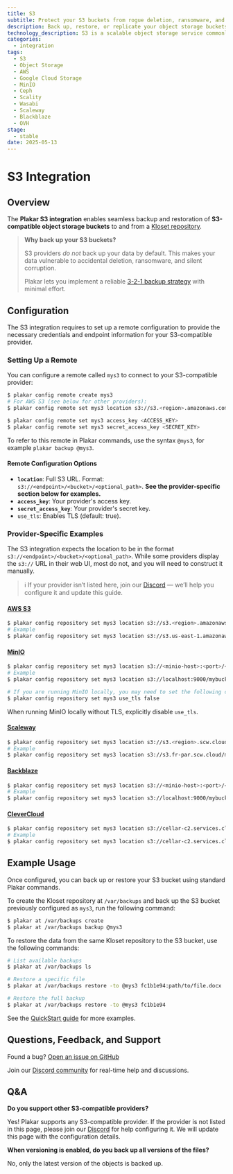```yaml
---
title: S3
subtitle: Protect your S3 buckets from rogue deletion, ransomware, and silent corruption.
description: Back up, restore, or replicate your object storage buckets from any S3-compatible service.
technology_description: S3 is a scalable object storage service commonly used for data archiving, backup, analytics, and cloud-native applications. It is accessible via a RESTful API and widely supported across public cloud providers and self-hosted solutions.
categories: 
  - integration
tags:
  - S3
  - Object Storage
  - AWS
  - Google Cloud Storage
  - MinIO
  - Ceph
  - Scality
  - Wasabi
  - Scaleway
  - Blackblaze
  - OVH
stage:
  - stable
date: 2025-05-13
---
```


# S3 Integration

## Overview

The **Plakar S3 integration** enables seamless backup and restoration of **S3-compatible object storage buckets** to and from a [Kloset repository](http://localhost:1313/posts/2025-04-29/kloset-the-immutable-data-store/).

> **Why back up your S3 buckets?**
>
> S3 providers *do not* back up your data by default. This makes your data vulnerable to accidental deletion, ransomware, and silent corruption.
>
> Plakar lets you implement a reliable [3-2-1 backup strategy](https://docs.plakar.io/en/quickstart/probabilities/index.html) with minimal effort.

## Configuration

The S3 integration requires to set up a remote configuration to provide the necessary credentials and endpoint information for your S3-compatible provider.

### Setting Up a Remote

You can configure a remote called `mys3` to connect to your S3-compatible provider:

```bash
$ plakar config remote create mys3
# For AWS S3 (see below for other providers):
$ plakar config remote set mys3 location s3://s3.<region>.amazonaws.com/<bucket>

$ plakar config remote set mys3 access_key <ACCESS_KEY>
$ plakar config remote set mys3 secret_access_key <SECRET_KEY>
```

To refer to this remote in Plakar commands, use the syntax `@mys3`, for example `plakar backup @mys3`.

#### Remote Configuration Options

- **`location`**: Full S3 URL. Format: `s3://<endpoint>/<bucket>/<optional_path>`. **See the provider-specific section below for examples.**
- **`access_key`**: Your provider's access key.
- **`secret_access_key`**: Your provider's secret key.
- `use_tls`: Enables TLS (default: true).

### Provider-Specific Examples

The S3 integration expects the location to be in the format `s3://<endpoint>/<bucket>/<optional_path>`.
While some providers display the `s3://` URL in their web UI, most do not, and you will need to construct it manually.

> ℹ️ If your provider isn’t listed here, join our [Discord](https://discord.gg/uuegtnF2Q5) — we’ll help you configure it and update this guide.

#### [AWS S3](https://aws.amazon.com/s3/)

```bash
$ plakar config repository set mys3 location s3://s3.<region>.amazonaws.com/<bucket>
# Example
$ plakar config repository set mys3 location s3://s3.us-east-1.amazonaws.com/mybucket
```

#### [MinIO](https://min.io/)

```bash
$ plakar config repository set mys3 location s3://<minio-host>:<port>/<bucket>
# Example
$ plakar config repository set mys3 location s3://localhost:9000/mybucket

# If you are running MinIO locally, you may need to set the following configuration to disable TLS verification:
$ plakar config repository set mys3 use_tls false
```
When running MinIO locally without TLS, explicitly disable `use_tls`.

#### [Scaleway](https://www.scaleway.com/en/object-storage/)

```bash
$ plakar config repository set mys3 location s3://s3.<region>.scw.cloud/<bucket>
# Example
$ plakar config repository set mys3 location s3://s3.fr-par.scw.cloud/mybucket
```

#### [Backblaze](https://www.backblaze.com/cloud-storage)

```bash
$ plakar config repository set mys3 location s3://<minio-host>:<port>/<bucket>
# Example
$ plakar config repository set mys3 location s3://localhost:9000/mybucket
```

#### [CleverCloud](https://www.clever-cloud.com/developers/doc/addons/cellar/)

```bash
$ plakar config repository set mys3 location s3://cellar-c2.services.clever-cloud.com/<bucket>
# Example
$ plakar config repository set mys3 location s3://cellar-c2.services.clever-cloud.com/mybucket
```

## Example Usage

Once configured, you can back up or restore your S3 bucket using standard Plakar commands.

To create the Kloset repository at `/var/backups` and back up the S3 bucket previously configured as `mys3`, run the following command:

```bash
$ plakar at /var/backups create
$ plakar at /var/backups backup @mys3
```

To restore the data from the same Kloset repository to the S3 bucket, use the following commands:

```bash
# List available backups
$ plakar at /var/backups ls

# Restore a specific file
$ plakar at /var/backups restore -to @mys3 fc1b1e94:path/to/file.docx

# Restore the full backup
$ plakar at /var/backups restore -to @mys3 fc1b1e94
```

See the [QuickStart guide](https://docs.plakar.io/en/quickstart/index.html) for more examples.

## Questions, Feedback, and Support

Found a bug? [Open an issue on GitHub](https://github.com/PlakarKorp/plakar/issues/new?title=Bug%20report%20on%20S3%20integration&body=Please%20provide%20a%20detailed%20description%20of%20the%20issue.%0A%0A**Plakar%20version**)

Join our [Discord community](https://discord.gg/uuegtnF2Q5) for real-time help and discussions.

## Q&A

**Do you support other S3-compatible providers?**

Yes! Plakar supports any S3-compatible provider. If the provider is not listed in this page, please join our [Discord](https://discord.gg/uuegtnF2Q5) for help configuring it. We will update this page with the configuration details.

**When versioning is enabled, do you back up all versions of the files?**

No, only the latest version of the objects is backed up.